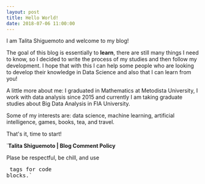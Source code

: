 ```yaml
---
layout: post
title: Hello World!
date: 2018-07-06 11:00:00
---
```


I am Talita Shiguemoto and welcome to my blog!

The goal of this blog is essentially to **learn**, there are still many things I need to know, so I decided to write the process of my studies and then follow my development.
I hope that with this I can help some people who are looking to develop their knowledge in Data Science and also that I can learn from you!

A little more about me: I graduated in Mathematics at Metodista University, I work with data analysis since 2015 and currently I am taking graduate studies about Big Data Analysis in FIA University.

Some of my interests are: data science, machine learning, artificial intelligence, games, books, tea, and travel.

That's it, time to start!


`**Talita Shiguemoto | Blog Comment Policy**

Plase be respectful, be chill, and use <pre> tags for code blocks.`



    

